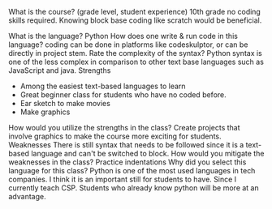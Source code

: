 What is the course? (grade level, student experience)
10th grade no coding skills required. Knowing block base coding like scratch would be beneficial. 

What is the language?
Python
How does one write & run code in this language?
coding can be done in platforms like codeskulptor, or can be directly in project stem.
Rate the complexity of the syntax?
Python syntax is one of the less complex in comparison to other text base languages such as JavaScript and java.
Strengths
- Among the easiest text-based languages to learn
- Great beginner class for students who have no coded before.
- Ear sketch to make movies
- Make graphics 

How would you utilize the strengths in the class?
Create projects that involve graphics to make the course more exciting for students.
Weaknesses
There is still syntax that needs to be followed since it is a text-based language and can't be switched to block.
How would you mitigate the weaknesses in the class?
Practice indentations 
Why did you select this language for this class?
Python is one of the most used languages in tech companies. I think it is an important still for students to have. Since I currently teach CSP. 
Students who already know python will be more at an advantage.

